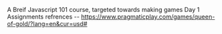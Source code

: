 A Breif Javascript 101 course, targeted towards making games
Day 1 Assignments refrences -- https://www.pragmaticplay.com/games/queen-of-gold/?lang=en&cur=usd#